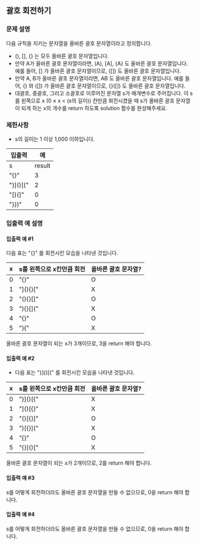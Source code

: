 ## 괄호 회전하기
### 문제 설명
다음 규칙을 지키는 문자열을 올바른 괄호 문자열이라고 정의합니다.

- (), [], {} 는 모두 올바른 괄호 문자열입니다.
- 만약 A가 올바른 괄호 문자열이라면, (A), [A], {A} 도 올바른 괄호 문자열입니다. 예를 들어, [] 가 올바른 괄호 문자열이므로, ([]) 도 올바른 괄호 문자열입니다.
- 만약 A, B가 올바른 괄호 문자열이라면, AB 도 올바른 괄호 문자열입니다. 예를 들어, {} 와 ([]) 가 올바른 괄호 문자열이므로, {}([]) 도 올바른 괄호 문자열입니다.
- 대괄호, 중괄호, 그리고 소괄호로 이루어진 문자열 s가 매개변수로 주어집니다. 이 s를 왼쪽으로 x (0 ≤ x < (s의 길이)) 칸만큼 회전시켰을 때 s가 올바른 괄호 문자열이 되게 하는 x의 개수를 return 하도록 solution 함수를 완성해주세요.

### 제한사항
- s의 길이는 1 이상 1,000 이하입니다.

|입출력| 예|
|---|---|
|s|	result|
|"[](){}"|	3|
|"}]()[{"|	2|
|"[)(]"|	0|
|"}}}"|	0|

### 입출력 예 설명
#### 입출력 예 #1

다음 표는 "[](){}" 를 회전시킨 모습을 나타낸 것입니다.

|x|	s를 왼쪽으로 x칸만큼 회전|	올바른 괄호 문자열?|
|---|---|---|
|0|	"[](){}"|	O|
|1|	"](){}["|	X|
|2|	"(){}[]"|	O|
|3|	"){}[]("|	X|
|4|	"{}[]()"|	O|
|5|	"}[](){"|	X|
올바른 괄호 문자열이 되는 x가 3개이므로, 3을 return 해야 합니다.
#### 입출력 예 #2

- 다음 표는 "}]()[{" 를 회전시킨 모습을 나타낸 것입니다.

|x|	s를 왼쪽으로 x칸만큼 회전|	올바른 괄호 문자열?|
|---|---|---|
|0|	"}]()[{"|	X|
|1|	"]()[{}"|	X|
|2|	"()[{}]"|	O|
|3|	")[{}]("|	X|
|4|	"[{}]()"|	O|
|5|	"{}]()["|	X|

올바른 괄호 문자열이 되는 x가 2개이므로, 2를 return 해야 합니다.

#### 입출력 예 #3

s를 어떻게 회전하더라도 올바른 괄호 문자열을 만들 수 없으므로, 0을 return 해야 합니다.
#### 입출력 예 #4

s를 어떻게 회전하더라도 올바른 괄호 문자열을 만들 수 없으므로, 0을 return 해야 합니다.